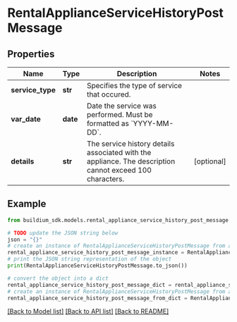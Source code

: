 # RentalApplianceServiceHistoryPostMessage


## Properties

Name | Type | Description | Notes
------------ | ------------- | ------------- | -------------
**service_type** | **str** | Specifies the type of service that occured. | 
**var_date** | **date** | Date the service was performed. Must be formatted as &#x60;YYYY-MM-DD&#x60;. | 
**details** | **str** | The service history details associated with the appliance. The description cannot exceed 100 characters. | [optional] 

## Example

```python
from buildium_sdk.models.rental_appliance_service_history_post_message import RentalApplianceServiceHistoryPostMessage

# TODO update the JSON string below
json = "{}"
# create an instance of RentalApplianceServiceHistoryPostMessage from a JSON string
rental_appliance_service_history_post_message_instance = RentalApplianceServiceHistoryPostMessage.from_json(json)
# print the JSON string representation of the object
print(RentalApplianceServiceHistoryPostMessage.to_json())

# convert the object into a dict
rental_appliance_service_history_post_message_dict = rental_appliance_service_history_post_message_instance.to_dict()
# create an instance of RentalApplianceServiceHistoryPostMessage from a dict
rental_appliance_service_history_post_message_from_dict = RentalApplianceServiceHistoryPostMessage.from_dict(rental_appliance_service_history_post_message_dict)
```
[[Back to Model list]](../README.md#documentation-for-models) [[Back to API list]](../README.md#documentation-for-api-endpoints) [[Back to README]](../README.md)


